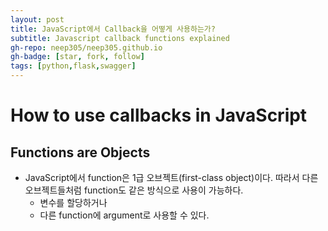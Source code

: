```yaml
---
layout: post
title: JavaScript에서 Callback을 어떻게 사용하는가?
subtitle: Javascript callback functions explained 
gh-repo: neep305/neep305.github.io
gh-badge: [star, fork, follow]
tags: [python,flask,swagger]
---
```


# How to use callbacks in JavaScript

## Functions are Objects
- JavaScript에서 function은 1급 오브젝트(first-class object)이다. 따라서 다른 오브젝트들처럼 function도 같은 방식으로 사용이 가능하다.
  - 변수를 할당하거나
  - 다른 function에 argument로 사용할 수 있다.
